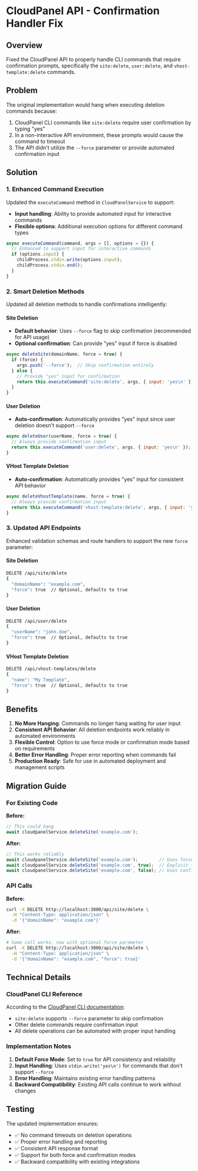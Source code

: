 # CloudPanel API - Confirmation Handler Fix

## Overview

Fixed the CloudPanel API to properly handle CLI commands that require confirmation prompts, specifically the `site:delete`, `user:delete`, and `vhost-template:delete` commands.

## Problem

The original implementation would hang when executing deletion commands because:
1. CloudPanel CLI commands like `site:delete` require user confirmation by typing "yes"
2. In a non-interactive API environment, these prompts would cause the command to timeout
3. The API didn't utilize the `--force` parameter or provide automated confirmation input

## Solution

### 1. Enhanced Command Execution

Updated the `executeCommand` method in `CloudPanelService` to support:
- **Input handling**: Ability to provide automated input for interactive commands
- **Flexible options**: Additional execution options for different command types

```javascript
async executeCommand(command, args = [], options = {}) {
  // Enhanced to support input for interactive commands
  if (options.input) {
    childProcess.stdin.write(options.input);
    childProcess.stdin.end();
  }
}
```

### 2. Smart Deletion Methods

Updated all deletion methods to handle confirmations intelligently:

#### Site Deletion
- **Default behavior**: Uses `--force` flag to skip confirmation (recommended for API usage)
- **Optional confirmation**: Can provide "yes" input if force is disabled

```javascript
async deleteSite(domainName, force = true) {
  if (force) {
    args.push('--force');  // Skip confirmation entirely
  } else {
    // Provide "yes" input for confirmation
    return this.executeCommand('site:delete', args, { input: 'yes\n' });
  }
}
```

#### User Deletion
- **Auto-confirmation**: Automatically provides "yes" input since user deletion doesn't support `--force`

```javascript
async deleteUser(userName, force = true) {
  // Always provide confirmation input
  return this.executeCommand('user:delete', args, { input: 'yes\n' });
}
```

#### VHost Template Deletion
- **Auto-confirmation**: Automatically provides "yes" input for consistent API behavior

```javascript
async deleteVhostTemplate(name, force = true) {
  // Always provide confirmation input
  return this.executeCommand('vhost-template:delete', args, { input: 'yes\n' });
}
```

### 3. Updated API Endpoints

Enhanced validation schemas and route handlers to support the new `force` parameter:

#### Site Deletion
```bash
DELETE /api/site/delete
{
  "domainName": "example.com",
  "force": true  // Optional, defaults to true
}
```

#### User Deletion
```bash
DELETE /api/user/delete
{
  "userName": "john.doe",
  "force": true  // Optional, defaults to true
}
```

#### VHost Template Deletion
```bash
DELETE /api/vhost-templates/delete
{
  "name": "My Template",
  "force": true  // Optional, defaults to true
}
```

## Benefits

1. **No More Hanging**: Commands no longer hang waiting for user input
2. **Consistent API Behavior**: All deletion endpoints work reliably in automated environments
3. **Flexible Control**: Option to use force mode or confirmation mode based on requirements
4. **Better Error Handling**: Proper error reporting when commands fail
5. **Production Ready**: Safe for use in automated deployment and management scripts

## Migration Guide

### For Existing Code

**Before:**
```javascript
// This could hang
await cloudpanelService.deleteSite('example.com');
```

**After:**
```javascript
// This works reliably
await cloudpanelService.deleteSite('example.com');        // Uses force by default
await cloudpanelService.deleteSite('example.com', true);  // Explicit force mode
await cloudpanelService.deleteSite('example.com', false); // Uses confirmation input
```

### API Calls

**Before:**
```bash
curl -X DELETE http://localhost:3000/api/site/delete \
  -H "Content-Type: application/json" \
  -d '{"domainName": "example.com"}'
```

**After:**
```bash
# Same call works, now with optional force parameter
curl -X DELETE http://localhost:3000/api/site/delete \
  -H "Content-Type: application/json" \
  -d '{"domainName": "example.com", "force": true}'
```

## Technical Details

### CloudPanel CLI Reference

According to the [CloudPanel CLI documentation](https://www.cloudpanel.io/docs/v2/cloudpanel-cli/root-user-commands):

- `site:delete` supports `--force` parameter to skip confirmation
- Other delete commands require confirmation input
- All delete operations can be automated with proper input handling

### Implementation Notes

1. **Default Force Mode**: Set to `true` for API consistency and reliability
2. **Input Handling**: Uses `stdin.write('yes\n')` for commands that don't support `--force`
3. **Error Handling**: Maintains existing error handling patterns
4. **Backward Compatibility**: Existing API calls continue to work without changes

## Testing

The updated implementation ensures:
- ✅ No command timeouts on deletion operations
- ✅ Proper error handling and reporting
- ✅ Consistent API response format
- ✅ Support for both force and confirmation modes
- ✅ Backward compatibility with existing integrations
